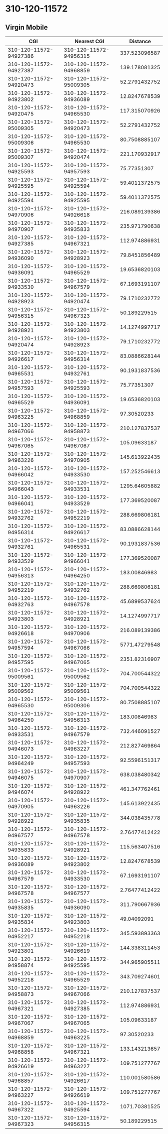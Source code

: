# 310-120-11572
## Virgin Mobile


| CGI | Nearest CGI | Distance |
|-----|-------------|----------|
| 310-120-11572-94927386 | 310-120-11572-94956315 | 337.523096587 |
| 310-120-11572-94927387 | 310-120-11572-94968859 | 139.178081325 |
| 310-120-11572-94920473 | 310-120-11572-95009305 | 52.2791432752 |
| 310-120-11572-94923802 | 310-120-11572-94936089 | 12.8247678539 |
| 310-120-11572-94920475 | 310-120-11572-94965530 | 117.315070926 |
| 310-120-11572-95009305 | 310-120-11572-94920473 | 52.2791432752 |
| 310-120-11572-95009306 | 310-120-11572-94965530 | 80.7508885107 |
| 310-120-11572-95009307 | 310-120-11572-94920474 | 221.170932917 |
| 310-120-11572-94925593 | 310-120-11572-94957593 | 75.77351307 |
| 310-120-11572-94925595 | 310-120-11572-94925594 | 59.4011372575 |
| 310-120-11572-94925594 | 310-120-11572-94925595 | 59.4011372575 |
| 310-120-11572-94970906 | 310-120-11572-94926618 | 216.089139386 |
| 310-120-11572-94970907 | 310-120-11572-94935833 | 235.971790638 |
| 310-120-11572-94927385 | 310-120-11572-94967321 | 112.974886931 |
| 310-120-11572-94936090 | 310-120-11572-94928923 | 79.8451856489 |
| 310-120-11572-94936091 | 310-120-11572-94965529 | 19.6536820103 |
| 310-120-11572-94933530 | 310-120-11572-94967579 | 67.1693191107 |
| 310-120-11572-94928923 | 310-120-11572-94920474 | 79.1710232772 |
| 310-120-11572-94956315 | 310-120-11572-94967323 | 50.189229515 |
| 310-120-11572-94928921 | 310-120-11572-94923803 | 14.1274997717 |
| 310-120-11572-94920474 | 310-120-11572-94928923 | 79.1710232772 |
| 310-120-11572-94926617 | 310-120-11572-94956314 | 83.0886628144 |
| 310-120-11572-94965531 | 310-120-11572-94932761 | 90.1931837536 |
| 310-120-11572-94957593 | 310-120-11572-94925593 | 75.77351307 |
| 310-120-11572-94965529 | 310-120-11572-94936091 | 19.6536820103 |
| 310-120-11572-94963225 | 310-120-11572-94968859 | 97.30520233 |
| 310-120-11572-94967066 | 310-120-11572-94958873 | 210.127837537 |
| 310-120-11572-94967065 | 310-120-11572-94967067 | 105.09633187 |
| 310-120-11572-94963226 | 310-120-11572-94970905 | 145.613922435 |
| 310-120-11572-94966042 | 310-120-11572-94933530 | 157.252546613 |
| 310-120-11572-94966043 | 310-120-11572-94933531 | 1295.64605882 |
| 310-120-11572-94966041 | 310-120-11572-94933529 | 177.369520087 |
| 310-120-11572-94932762 | 310-120-11572-94952219 | 288.669806181 |
| 310-120-11572-94956314 | 310-120-11572-94926617 | 83.0886628144 |
| 310-120-11572-94932761 | 310-120-11572-94965531 | 90.1931837536 |
| 310-120-11572-94933529 | 310-120-11572-94966041 | 177.369520087 |
| 310-120-11572-94956313 | 310-120-11572-94964250 | 183.00846983 |
| 310-120-11572-94952219 | 310-120-11572-94932762 | 288.669806181 |
| 310-120-11572-94932763 | 310-120-11572-94967578 | 45.6899537624 |
| 310-120-11572-94923803 | 310-120-11572-94928921 | 14.1274997717 |
| 310-120-11572-94926618 | 310-120-11572-94970906 | 216.089139386 |
| 310-120-11572-94957594 | 310-120-11572-94967066 | 5771.47279548 |
| 310-120-11572-94957595 | 310-120-11572-94967065 | 2351.82316907 |
| 310-120-11572-95009561 | 310-120-11572-95009562 | 704.700544322 |
| 310-120-11572-95009562 | 310-120-11572-95009561 | 704.700544322 |
| 310-120-11572-94965530 | 310-120-11572-95009306 | 80.7508885107 |
| 310-120-11572-94964250 | 310-120-11572-94956313 | 183.00846983 |
| 310-120-11572-94933531 | 310-120-11572-94967579 | 732.446091527 |
| 310-120-11572-94946073 | 310-120-11572-94963227 | 212.827469864 |
| 310-120-11572-94964249 | 310-120-11572-94957593 | 92.5596151317 |
| 310-120-11572-94946075 | 310-120-11572-94970907 | 638.038480342 |
| 310-120-11572-94946074 | 310-120-11572-94928922 | 461.347762461 |
| 310-120-11572-94970905 | 310-120-11572-94963226 | 145.613922435 |
| 310-120-11572-94928922 | 310-120-11572-94935835 | 344.038435778 |
| 310-120-11572-94967577 | 310-120-11572-94967578 | 2.76477412422 |
| 310-120-11572-94935833 | 310-120-11572-94928921 | 115.563407516 |
| 310-120-11572-94936089 | 310-120-11572-94923802 | 12.8247678539 |
| 310-120-11572-94967579 | 310-120-11572-94933530 | 67.1693191107 |
| 310-120-11572-94967578 | 310-120-11572-94967577 | 2.76477412422 |
| 310-120-11572-94935835 | 310-120-11572-94936090 | 311.790667936 |
| 310-120-11572-94935834 | 310-120-11572-94923803 | 49.04092091 |
| 310-120-11572-94952217 | 310-120-11572-94952218 | 345.593893363 |
| 310-120-11572-94923801 | 310-120-11572-94926619 | 144.338311453 |
| 310-120-11572-94958874 | 310-120-11572-94925595 | 344.965905511 |
| 310-120-11572-94952218 | 310-120-11572-94965529 | 343.709274601 |
| 310-120-11572-94958873 | 310-120-11572-94967066 | 210.127837537 |
| 310-120-11572-94967321 | 310-120-11572-94927385 | 112.974886931 |
| 310-120-11572-94967067 | 310-120-11572-94967065 | 105.09633187 |
| 310-120-11572-94968859 | 310-120-11572-94963225 | 97.30520233 |
| 310-120-11572-94968858 | 310-120-11572-94967321 | 133.143213657 |
| 310-120-11572-94926619 | 310-120-11572-94963227 | 109.751277767 |
| 310-120-11572-94968857 | 310-120-11572-94926617 | 110.001580586 |
| 310-120-11572-94963227 | 310-120-11572-94926619 | 109.751277767 |
| 310-120-11572-94967322 | 310-120-11572-94925594 | 1071.70381525 |
| 310-120-11572-94967323 | 310-120-11572-94956315 | 50.189229515 |
